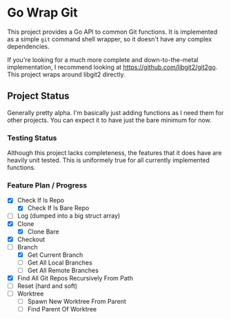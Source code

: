 # Go Wrap Git

This project provides a Go API to common Git functions. It is implemented
as a simple `git` command shell wrapper, so it doesn't have any complex
dependencies.

If you're looking for a much more complete and down-to-the-metal implementation,
I recommend looking at https://github.com/libgit2/git2go. This project wraps
around libgit2 directly.

## Project Status

Generally pretty alpha. I'm basically just adding functions as I need them
for other projects. You can expect it to have just the bare minimum for now.

### Testing Status

Although this project lacks completeness, the features that it does have are
heavily unit tested. This is uniformely true for all currently implemented
functions.

### Feature Plan / Progress

- [X] Check If Is Repo
    - [X] Check If Is Bare Repo
- [ ] Log (dumped into a big struct array)
- [X] Clone
    - [X] Clone Bare
- [X] Checkout
- [ ] Branch
    - [X] Get Current Branch
    - [ ] Get All Local Branches
    - [ ] Get All Remote Branches
- [X] Find All Git Repos Recursively From Path
- [ ] Reset (hard and soft)
- [ ] Worktree 
    - [ ] Spawn New Worktree From Parent
    - [ ] Find Parent Of Worktree
